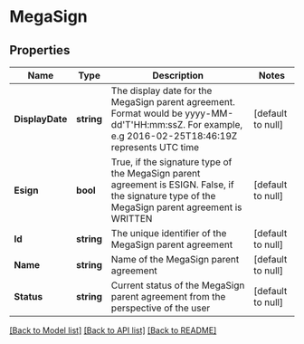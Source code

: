 # MegaSign

## Properties
Name | Type | Description | Notes
------------ | ------------- | ------------- | -------------
**DisplayDate** | **string** | The display date for the MegaSign parent agreement. Format would be yyyy-MM-dd&#39;T&#39;HH:mm:ssZ. For example, e.g 2016-02-25T18:46:19Z represents UTC time | [default to null]
**Esign** | **bool** | True, if the signature type of the MegaSign parent agreement is ESIGN. False, if the signature type of the MegaSign parent agreement is WRITTEN | [default to null]
**Id** | **string** | The unique identifier of the MegaSign parent agreement | [default to null]
**Name** | **string** | Name of the MegaSign parent agreement | [default to null]
**Status** | **string** | Current status of the MegaSign parent agreement from the perspective of the user | [default to null]

[[Back to Model list]](../README.md#documentation-for-models) [[Back to API list]](../README.md#documentation-for-api-endpoints) [[Back to README]](../README.md)


